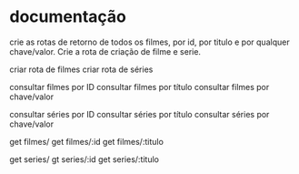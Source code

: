 # documentação
crie as rotas de retorno de todos os filmes, por id, por titulo e por qualquer chave/valor. Crie a rota de criação de filme e serie.

criar rota de filmes
criar rota de séries

consultar filmes por ID
consultar filmes por título
consultar filmes por chave/valor

consultar séries por ID
consultar séries por título
consultar séries por chave/valor

get filmes/
get filmes/:id
get filmes/:titulo

get series/
gt series/:id
get series/:titulo